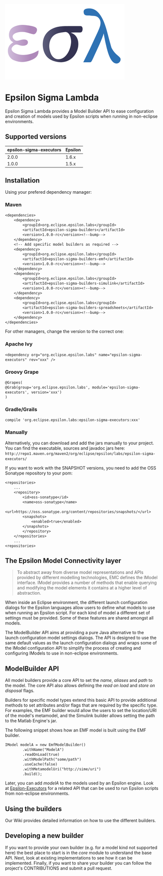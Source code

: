 ![Epsilon-Sigma-Lambda](/epsilon-sigma-lambda.png?raw=true)

# Epsilon Sigma Lambda
Epsilon Sigma Lambda provides a Model Builder API to ease configuration and creation of models used by Epsilon scripts when running in non-eclipse environments.


## Supported versions

epsilon-sigma-executors | Epsilon   | 
------------------------|-----------|
2.0.0                   | 1.6.x     |
1.0.0                   | 1.5.x     |

## Installation

Using your prefered dependency manager:

### Maven

```
<dependencies>
	<dependency>
   		<groupId>org.eclipse.epsilon.labs</groupId>
		<artifactId>epsilon-sigma-builders</artifactId>
		<version>1.0.0-rc</version><!--bump-->
	</dependency>
	<!-- Add specific model builders as required -->
	<dependency>
   		<groupId>org.eclipse.epsilon.labs</groupId>
		<artifactId>epsilon-sigma-builders-emf</artifactId>
		<version>1.0.0-rc</version><!--bump-->
	</dependency>
	<dependency>
   		<groupId>org.eclipse.epsilon.labs</groupId>
		<artifactId>epsilon-sigma-builders-simulink</artifactId>
		<version>1.0.0-rc</version><!--bump-->
	</dependency>
	<dependency>
   		<groupId>org.eclipse.epsilon.labs</groupId>
		<artifactId>epsilon-sigma-builders-spreadsheets</artifactId>
		<version>1.0.0-rc</version><!--bump-->
	</dependency>
</dependencies>
```

For other managers, change the version to the correct one:

### Apache Ivy

```
<dependency org="org.eclipse.epsilon.labs" name="epsilon-sigma-executors" rev="xxx" />
```

### Groovy Grape

```
@Grapes( 
@Grab(group='org.eclipse.epsilon.labs', module='epsilon-sigma-executors', version='xxx') 
)
```

### Gradle/Grails

```
compile 'org.eclipse.epsilon.labs:epsilon-sigma-executors:xxx'
```

### Manually

Alternatively, you can download and add the jars manually to your project. You can find the executable, sources and javadoc jars here: `http://repo1.maven.org/maven2/org/eclipse/epsilon/labs/epsilon-sigma-executors/`


If you want to work with the SNAPSHOT versions, you need to add the OSS Sonatype repository to your pom:

```
<repositories>
	...
	<repository>
   		<id>oss-sonatype</id>
		<name>oss-sonatype</name>
		<url>https://oss.sonatype.org/content/repositories/snapshots/</url>
		<snapshots>
			<enabled>true</enabled>
		</snapshots>
		</repository>
	</repositories>
	...
<repositories>	
```

## The Epsilon Model Connectivity layer

> To abstract away from diverse model representations and APIs provided by different modelling technologies, EMC defines the IModel interface. IModel provides a number of methods that enable querying and modifying the model elements it contains at a higher level of abstraction. 

When inside an Eclipse environment, the different launch configuration dialogs for the Epsilon languages allow users to define what models to use when running an Epsilon script.
For each kind of model a different set of settings must be provided.
Some of these features are shared amongst all models.

The ModelBuilder API aims at providing a pure Java alternative to the launch configuration model settings dialogs.
The API is designed to use the same default values as the launch configuration dialogs and wraps some of the IModel configuration API to simplify the process of creating and configuring IModels to use in non-eclipse environments.

## ModelBuilder API

All model builders provide a core API to set the *name*, *aliases* and *path* to the model. The core API also allows defining the *read on load* and *store on disposal* flags.

Builders for specific model types extend this basic API to provide additional methods to set attributes and/or flags that are required by the specific type.
For examples, the EMF builder would allow the users to set the location/URI of the model's metamodel, and the Simulink builder allows setting the path to the Matlab Engine's jar.

The following snippet shows how an EMF model is built using the EMF builder.

```
IModel modelA = new EmfModelBuilder()
		.withName("ModelA")
		.readOnLoad(true)
		.withModelPath("some/path")
		.useCache(false)
		.withMetamodelUri("http://sime/uri")
		.build();
```
Later, you can add *modelA* to the models used by an Epsilon engine.
Look at [Epsilon-Executors](https://github.com/epsilonlabs/Epsilon-Executors) for a related API that can be used to run Epsilon scripts from non-eclipse environments.

## Using the builders

Our Wiki provides detailed information on how to use the different builders.

## Developing a new builder

If you want to provide your own builder (e.g. for a model kind not supported here) the best place to start is in the *core* module to understand the base API. 
Next, look at existing implementations to see how it can be implemented.
Finally, if you want to share your builder you can follow the project's CONTRIBUTIONS and submit a pull request.